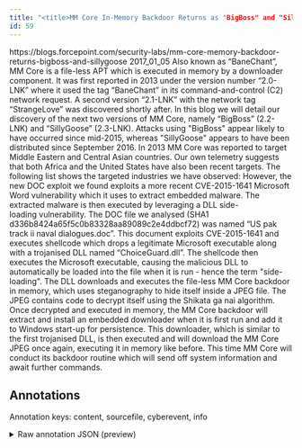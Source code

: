 ```yaml
---
title: "<title>MM Core In-Memory Backdoor Returns as "BigBoss" and "SillyGoose" | Forcepoint</title>"
id: 59
---
```


<title>MM Core In-Memory Backdoor Returns as "BigBoss" and "SillyGoose" | Forcepoint</title>
<source> https://blogs.forcepoint.com/security-labs/mm-core-memory-backdoor-returns-bigboss-and-sillygoose </source>
<date> 2017_01_05 </date>
<text>
Also known as “BaneChant”, MM Core is a file-less APT which is executed in memory by a downloader component.
It was first reported in 2013 under the version number “2.0-LNK” where it used the tag “BaneChant” in its command-and-control (C2) network request.
A second version “2.1-LNK” with the network tag “StrangeLove” was discovered shortly after.
In this blog we will detail our discovery of the next two versions of MM Core, namely “BigBoss” (2.2-LNK) and “SillyGoose” (2.3-LNK).
Attacks using "BigBoss" appear likely to have occurred since mid-2015, whereas "SillyGoose" appears to have been distributed since September 2016.
In 2013 MM Core was reported to target Middle Eastern and Central Asian countries.
Our own telemetry suggests that both Africa and the United States have also been recent targets.
The following list shows the targeted industries we have observed:
However, the new DOC exploit we found exploits a more recent CVE-2015-1641 Microsoft Word vulnerability which it uses to extract embedded malware.
The extracted malware is then executed by leveraging a DLL side-loading vulnerability.
The DOC file we analysed (SHA1 d336b8424a65f5c0b83328aa89089c2e4ddbcf72) was named “US pak track ii naval dialogues.doc”.
This document exploits CVE-2015-1641 and executes shellcode which drops a legitimate Microsoft executable along with a trojanised DLL named “ChoiceGuard.dll”.
The shellcode then executes the Microsoft executable, causing the malicious DLL to automatically be loaded into the file when it is run - hence the term "side-loading".
The DLL downloads and executes the file-less MM Core backdoor in memory, which uses steganography to hide itself inside a JPEG file.
The JPEG contains code to decrypt itself using the Shikata ga nai algorithm.
Once decrypted and executed in memory, the MM Core backdoor will extract and install an embedded downloader when it is first run and add it to Windows start-up for persistence.
This downloader, which is similar to the first trojanised DLL, is then executed and will download the MM Core JPEG once again, executing it in memory like before.
This time MM Core will conduct its backdoor routine which will send off system information and await further commands.
</text>



## Annotations

Annotation keys: content, sourcefile, cyberevent, info

<details>
<summary>Raw annotation JSON (preview)</summary>

```json
{
  "content": "Also known as \u201cBaneChant\u201d, MM Core is a\u00a0file-less APT which is executed in memory by a downloader component. It\u00a0was first reported in 2013 under the version number \u201c2.0-LNK\u201d where it\u00a0used the tag \u201cBaneChant\u201d in its command-and-control (C2) network request. A second version \u201c2.1-LNK\u201d with the network tag \u201cStrangeLove\u201d was discovered shortly after. In this blog we will detail our discovery of\u00a0the next two versions of MM Core,\u00a0namely \u201cBigBoss\u201d (2.2-LNK) and \u201cSillyGoose\u201d (2.3-LNK). Attacks using \"BigBoss\" appear likely to have occurred since mid-2015, whereas\u00a0\"SillyGoose\"\u00a0appears to have been distributed since September 2016. In 2013 MM Core was reported to target Middle Eastern and Central Asian countries. Our own telemetry suggests that both\u00a0Africa\u00a0and the\u00a0United States\u00a0have also been recent targets. The following list shows the targeted industries we have observed: However, the new DOC exploit we found exploits a more recent CVE-2015-1641 Microsoft Word vulnerability which it uses to extract embedded malware. The extracted malware is then executed by leveraging a\u00a0DLL side-loading\u00a0vulnerability. The DOC file we analysed (SHA1 d336b8424a65f5c0b83328aa89089c2e4ddbcf72) was named \u201cUS pak track ii naval dialogues.doc\u201d. This document exploits CVE-2015-1641 and executes\u00a0shellcode which drops a legitimate Microsoft executable along with a trojanised DLL named \u201cChoiceGuard.dll\u201d. The shellcode then executes the Microsoft executable, causing the malicious DLL to automatically be loaded into the file when it is run - hence the term \"side-loading\". The DLL downloads and executes the file-less MM Core backdoor in memory, which uses steganography to hide itself\u00a0inside a JPEG file. The JPEG contains code to decrypt itself using the\u00a0Shikata ga nai\u00a0algorithm. Once decrypted and executed in memory, the MM Core backdoor\u00a0will extract and install an embedded downloader when it is first run and add it to\u00a0Windows start-up for persistence. This downloader, which is similar to the first trojanised DLL, is then executed and will download the MM Core JPEG once again, executing it in memory like before. This time MM Core will conduct its backdoor routine which will send off system information and await further commands.",
  "sourcefile": "59.txt",
  "cyberevent": {
    "hopper": [
      {
        "index": 0,
        "relation": "Same",
        "events": [
          {
            "index": "E4",
            "type": "Vulnerability-related",
            "realis": "Actual",
            "nugget": {
              "startOffset": 909,
              "index": "T19",
              "endOffset": 914,
              "text": "found"
            },
            "argument": [
              {
                "index": "T18",
                "text": "extract embedded malware",
                "endOffset": 1022,
                "role": {
                  "CAPEC-Meta": "Code Inclusion",
                  "type": "Capabilities",
                  "confidence": 0.8978213369846344
                },
                "startOffset": 998,
                "type": "Capabilities"
              },
              {
                "index": "T14",
                "text": "CVE-2015-1641",
                "endOffset": 951,
                "role": {
                  "type": "CVE"
                },
                "startOffset": 938,
                "type": "CVE"
              },
              {
                "index": "T15",
                "external_reference": {
                  "wikidataid": "Q11261"
                },
                "endOffset": 966,
                "role": {
                  "type": "Vulnerable_System"
                },
                "text": "Microsoft Word",
                "startOffset": 952,
                "type": "Software"
              },
              {
 
```
</details>

